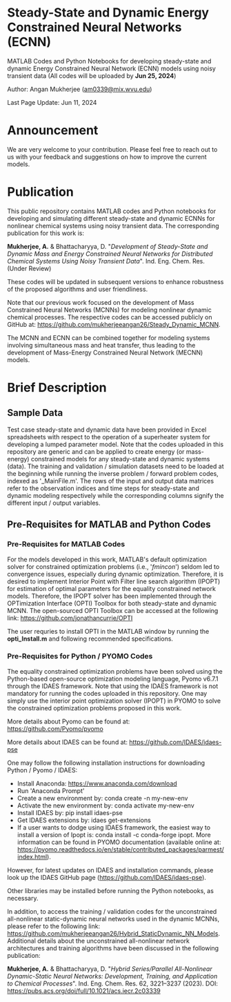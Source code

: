 # Steady-State and Dynamic Energy Constrained Neural Networks (ECNN)
MATLAB Codes and Python Notebooks for developing steady-state and dynamic Energy Constrained Neural Network (ECNN) models using noisy transient data
(All codes will be uploaded by **Jun 25, 2024**)

Author: Angan Mukherjee (am0339@mix.wvu.edu)

Last Page Update: Jun 11, 2024

# Announcement

We are very welcome to your contribution. Please feel free to reach out to us with your feedback and suggestions on how to improve the current models.

# Publication

This public repository contains MATLAB codes and Python notebooks for developing and simulating different steady-state and dynamic ECNNs for nonlinear 
chemical systems using noisy transient data. The corresponding publication for this work is:

**Mukherjee, A.** & Bhattacharyya, D. "*Development of Steady-State and Dynamic Mass and Energy Constrained Neural Networks for Distributed Chemical Systems 
Using Noisy Transient Data*". Ind. Eng. Chem. Res. (Under Review)

These codes will be updated in subsequent versions to enhance robustness of the proposed algorithms and user friendliness.

Note that our previous work focused on the development of Mass Constrained Neural Networks (MCNNs) for modeling nonlinear dynamic chemical processes. The 
respective codes can be accessed publicly on GitHub at: https://github.com/mukherjeeangan26/Steady_Dynamic_MCNN.

The MCNN and ECNN can be combined together for modeling systems involving simultaneous mass and heat transfer, thus leading to the development of Mass-Energy
Constrained Neural Network (MECNN) models.

# Brief Description

## Sample Data

Test case steady-state and dynamic data have been provided in Excel spreadsheets with respect to the operation of a superheater system for developing a lumped
parameter model. Note that the codes uploaded in this repository are generic and can be applied to create energy (or mass-energy) constrained models for any 
steady-state and dynamic systems (data). The training and validation / simulation datasets need to be loaded at the beginning while running the inverse problem / 
forward problem codes, indexed as '_MainFile.m'. The rows of the input and output data matrices refer to the observation indices and time steps for steady-state and 
dynamic modeling respectively while the corresponding columns signify the different input / output variables.

## Pre-Requisites for MATLAB and Python Codes

### Pre-Requisites for MATLAB Codes

For the models developed in this work, MATLAB's default optimization solver for constrained optimization problems (i.e., '*fmincon*') seldom led to convergence
issues, especially during dynamic optimization. Therefore, it is desired to implement Interior Point with Filter line search algorithm (IPOPT) for estimation of
optimal parameters for the equality constrained network models. Therefore, the IPOPT solver has been implemented through the OPTimization Interface (OPTI) Toolbox 
for both steady-state and dynamic MCNN. The open-sourced OPTI Toolbox can be accessed at the following link: https://github.com/jonathancurrie/OPTI

The user requries to install OPTI in the MATLAB window by running the **opti_Install.m** and following recommended specifications. 

### Pre-Requisites for Python / PYOMO Codes

The equality constrained optimization problems have been solved using the Python-based open-source optimization modeling language, Pyomo v6.7.1 through the IDAES framework.
Note that using the IDAES framework is not mandatory for running the codes uploaded in this repository. One may simply use the interior point optimization solver (IPOPT) in
PYOMO to solve the constrained optimization problems proposed in this work. 

More details about Pyomo can be found at: https://github.com/Pyomo/pyomo

More details about IDAES can be found at: https://github.com/IDAES/idaes-pse

One may follow the following installation instructions for downloading Python / Pyomo / IDAES:
  * Install Anaconda: https://www.anaconda.com/download
  * Run 'Anaconda Prompt'
  * Create a new environment by: conda create -n my-new-env
  * Activate the new environment by: conda activate my-new-env
  * Install IDAES by: pip install idaes-pse
  * Get IDAES extensions by: idaes get-extensions
  * If a user wants to dodge using IDAES framework, the easiest way to install a version of Ipopt is: conda install -c conda-forge ipopt. More information can be found in
    PYOMO documentation (available online at: https://pyomo.readthedocs.io/en/stable/contributed_packages/parmest/index.html).  

However, for latest updates on IDAES and installation commands, please look up the IDAES GitHub page (https://github.com/IDAES/idaes-pse). 

Other libraries may be installed before running the Python notebooks, as necessary.

In addition, to access the training / validation codes for the unconstrained all-nonlinear static-dynamic neural networks used in the dynamic MCNNs, please refer to the 
following link: https://github.com/mukherjeeangan26/Hybrid_StaticDynamic_NN_Models. 
Additional details about the unconstrained all-nonlinear network architectures and training algorithms have been discussed in the following publication:

**Mukherjee, A.** & Bhattacharyya, D. "*Hybrid Series/Parallel All-Nonlinear Dynamic-Static Neural Networks: Development, Training, and Application to Chemical Processes*". 
Ind. Eng. Chem. Res. 62, 3221–3237 (2023). DOI: https://pubs.acs.org/doi/full/10.1021/acs.iecr.2c03339
